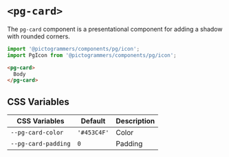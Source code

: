 # `<pg-card>`

The `pg-card` component is a presentational component for adding a shadow with rounded corners.

```typescript
import '@pictogrammers/components/pg/icon';
import PgIcon from '@pictogrammers/components/pg/icon';
```

```html
<pg-card>
  Body
</pg-card>
```

## CSS Variables

| CSS Variables         | Default     | Description |
| --------------------- | ----------- | ----------- |
| `--pg-card-color`    | `'#453C4F'` | Color       |
| `--pg-card-padding`  | `0`         | Padding       |